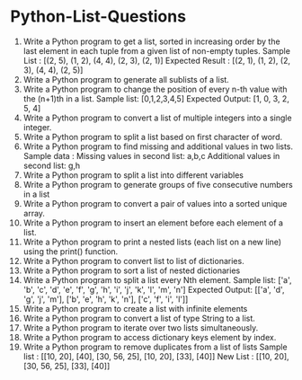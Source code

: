 # Python-List-Questions
1. Write a Python program to get a list, sorted in increasing order by the last element in each tuple from a given list of non-empty tuples.
Sample List : [(2, 5), (1, 2), (4, 4), (2, 3), (2, 1)]
Expected Result : [(2, 1), (1, 2), (2, 3), (4, 4), (2, 5)]
2. Write a Python program to generate all sublists of a list.
3. Write a Python program to change the position of every n-th value with the (n+1)th in a list.
Sample list: [0,1,2,3,4,5]
Expected Output: [1, 0, 3, 2, 5, 4]
4. Write a Python program to convert a list of multiple integers into a single integer.
5. Write a Python program to split a list based on first character of word.
6. Write a Python program to find missing and additional values in two lists.
Sample data : Missing values in second list: a,b,c
Additional values in second list: g,h
7. Write a Python program to split a list into different variables
8. Write a Python program to generate groups of five consecutive numbers in a list
9. Write a Python program to convert a pair of values into a sorted unique array.
10. Write a Python program to insert an element before each element of a list.
11. Write a Python program to print a nested lists (each list on a new line) using the print() function.
12. Write a Python program to convert list to list of dictionaries.
13. Write a Python program to sort a list of nested dictionaries
14. Write a Python program to split a list every Nth element.
Sample list: ['a', 'b', 'c', 'd', 'e', 'f', 'g', 'h', 'i', 'j', 'k', 'l', 'm', 'n']
Expected Output: [['a', 'd', 'g', 'j', 'm'], ['b', 'e', 'h', 'k', 'n'], ['c', 'f', 'i', 'l']]
15. Write a Python program to create a list with infinite elements
16. Write a Python program to convert a list of type String to a list.
17. Write a Python program to iterate over two lists simultaneously.
18. Write a Python program to access dictionary keys element by index.
19. Write a Python program to remove duplicates from a list of lists
Sample list : [[10, 20], [40], [30, 56, 25], [10, 20], [33], [40]]
New List : [[10, 20], [30, 56, 25], [33], [40]]
